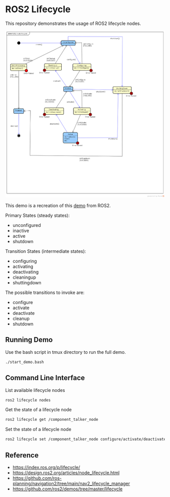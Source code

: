 # ROS2 Lifecycle

This repository demonstrates the usage of ROS2 lifecycle nodes. 

![img](resources/life_cycle_sm.png)

This demo is a recreation of this [demo](https://github.com/ros2/demos/tree/master/lifecycle) from ROS2.

Primary States (steady states):

- unconfigured
- inactive
- active
- shutdown

Transition States (intermediate states):

- configuring
- activating
- deactivating
- cleaningup
- shuttingdown

The possible transitions to invoke are:

- configure
- activate
- deactivate
- cleanup
- shutdown

## Running Demo

Use the bash script in tmux directory to run the full demo.

```bash
./start_demo.bash
```

## Command Line Interface

List available lifecycle nodes
```bash
ros2 lifecycle nodes
```

Get the state of a lifecycle node
```bash
ros2 lifecycle get /component_talker_node
```

Set the state of a lifecycle node
```bash
ros2 lifecycle set /component_talker_node configure/activate/deactivate/cleanup/shutdown
```

## Reference

- https://index.ros.org/p/lifecycle/
- https://design.ros2.org/articles/node_lifecycle.html
- https://github.com/ros-planning/navigation2/tree/main/nav2_lifecycle_manager
- https://github.com/ros2/demos/tree/master/lifecycle